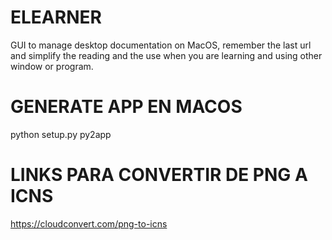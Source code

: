 # ELEARNER
GUI to manage desktop documentation on MacOS, remember the last url and simplify 
the reading and the use when you are learning and using other window or program.

# GENERATE APP EN MACOS
python setup.py py2app

# LINKS PARA CONVERTIR DE PNG A ICNS
https://cloudconvert.com/png-to-icns